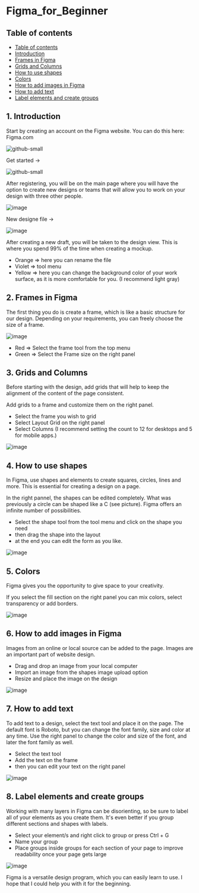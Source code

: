 # Figma_for_Beginner

## Table of contents
- [Table of contents](#table-of-contents)
- [Introduction](#1-introduction)
- [Frames in Figma](#2-frames-in-figma)
- [Grids and Columns](#3-grids-and-columns)
- [How to use shapes](#4-how-to-use-shapes)
- [Colors](#5-colors)
- [How to add images in Figma](#6-how-to-add-images-in-figma)
- [How to add text](#7-how-to-add-text)
- [Label elements and create groups](#8-label-elements-and-create-groups)




## 1. Introduction

Start by creating an account on the Figma website. You can do this here: Figma.com


![github-small](https://user-images.githubusercontent.com/97837907/198826078-88d7de83-c248-4dcf-928f-d2bf18bbfac1.png)


Get started ->


![github-small](https://user-images.githubusercontent.com/97837907/198827043-0eacf236-0d3e-4a57-80a2-16156bcd303b.png)


After registering, you will be on the main page where you will have the option to create new designs or teams that will allow you to work on your design with three other people. 


![image](https://user-images.githubusercontent.com/97837907/198828286-8edeab7f-60d2-4d03-9e19-271a5a1611fa.png)


New designe file ->


![image](https://user-images.githubusercontent.com/97837907/198829650-2cfc16cd-180f-4bff-9bfc-fac610328a33.png)


After creating a new draft, you will be taken to the design view. This is where you spend 99% of the time when creating a mockup.

- Orange => here you can rename the file 
- Violet => tool menu 
- Yellow => here you can change the background color of your work surface, as it is more comfortable for you. (I recommend light gray)




## 2. Frames in Figma

The first thing you do is create a frame, which is like a basic structure for our design. Depending on your requirements, you can freely choose the size of a frame.


![image](https://user-images.githubusercontent.com/97837907/198845494-8388e835-d5dc-432a-ab9b-3a70135b92ac.png)


- Red => Select the frame tool from the top menu
- Green => Select the Frame size on the right panel




## 3. Grids and Columns

Before starting with the design, add grids that will help to keep the alignment of the content of the page consistent.

Add grids to a frame and customize them on the right panel.

- Select the frame you wish to grid
- Select Layout Grid on the right panel
- Select Columns (I recommend setting the count to 12 for desktops and 5 for mobile apps.)


![image](https://user-images.githubusercontent.com/97837907/198846057-84de1c2f-d6c0-4ee1-9ef3-3d8217646fd5.png)




## 4. How to use shapes

In Figma, use shapes and elements to create squares, circles, lines and more. This is essential for creating a design on a page.

In the right pannel, the shapes can be edited completely. What was previously a circle can be shaped like a C (see picture). Figma offers an infinite number of possibilities. 

- Select the shape tool from the tool menu and click on the shape you need
- then drag the shape into the layout 
- at the end you can edit the form as you like.


![image](https://user-images.githubusercontent.com/97837907/198846907-29a088a9-2455-4114-8f89-5ba232697405.png)


## 5. Colors

Figma gives you the opportunity to give space to your creativity.

If you select the fill section on the right panel you can mix colors, select transparency or add borders.  


![image](https://user-images.githubusercontent.com/97837907/198848850-293ec800-8a2f-4946-bbb0-03e572d79a24.png)




## 6. How to add images in Figma

Images from an online or local source can be added to the page. Images are an important part of website design.

- Drag and drop an image from your local computer
- Import an image from the shapes image upload option
- Resize and place the image on the design

![image](https://user-images.githubusercontent.com/97837907/198847870-f0b27a82-8216-423c-ac04-4fdcca943255.png)


## 7. How to add text

To add text to a design, select the text tool and place it on the page. The default font is Roboto, but you can change the font family, size and color at any time.
Use the right panel to change the color and size of the font, and later the font family as well.

- Select the text tool
- Add the text on the frame 
- then you can edit your text on the right panel 

![image](https://user-images.githubusercontent.com/97837907/198848196-9e15080a-d02f-4a83-aa11-4a08dfb49941.png)


## 8. Label elements and create groups

Working with many layers in Figma can be disorienting, so be sure to label all of your elements as you create them. It's even better if you group different sections and shapes with labels.

- Select your element/s and right click to group or press Ctrl + G
- Name your group
- Place groups inside groups for each section of your page to improve readability once your page gets large


![image](https://user-images.githubusercontent.com/97837907/198848498-5e15d901-73db-4b34-a6aa-e62266ad0873.png)


Figma is a versatile design program, which you can easily learn to use. I hope that I could help you with it for the beginning.

